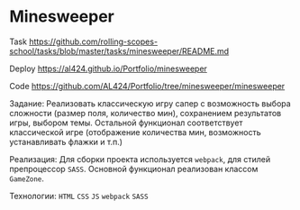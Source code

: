 # Minesweeper

Task https://github.com/rolling-scopes-school/tasks/blob/master/tasks/minesweeper/README.md

Deploy https://al424.github.io/Portfolio/minesweeper

Code https://github.com/AL424/Portfolio/tree/minesweeper/minesweeper

Задание: Реализовать классическую игру сапер с возможность выбора сложности (размер поля, количество мин), сохранением результатов игры, выбором темы. Остальной функционал соответствует классической игре (отображение количества мин, возможность устанавливать флажки и т.п.)

Реализация: Для сборки проекта используется `webpack`, для стилей препроцессор `SASS`. Основной функционал реализован классом `GameZone`. 

Технологии: `HTML` `CSS` `JS` `webpack` `SASS`
